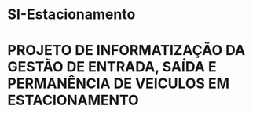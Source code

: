 # SI-Estacionamento
# PROJETO DE INFORMATIZAÇÃO DA GESTÃO DE ENTRADA, SAÍDA E PERMANÊNCIA DE VEICULOS EM ESTACIONAMENTO
